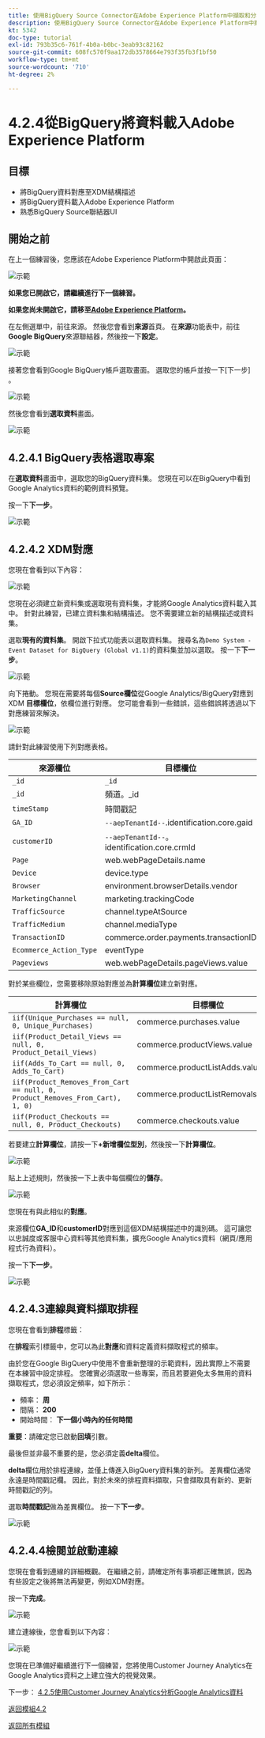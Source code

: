 ```yaml
---
title: 使用BigQuery Source Connector在Adobe Experience Platform中擷取和分析Google Analytics資料 — 將BigQuery中的資料載入Adobe Experience Platform
description: 使用BigQuery Source Connector在Adobe Experience Platform中擷取和分析Google Analytics資料 — 將BigQuery中的資料載入Adobe Experience Platform
kt: 5342
doc-type: tutorial
exl-id: 793b35c6-761f-4b0a-b0bc-3eab93c82162
source-git-commit: 608fc570f9aa172db3578664e793f35fb3f1bf50
workflow-type: tm+mt
source-wordcount: '710'
ht-degree: 2%

---
```


# 4.2.4從BigQuery將資料載入Adobe Experience Platform

## 目標

- 將BigQuery資料對應至XDM結構描述
- 將BigQuery資料載入Adobe Experience Platform
- 熟悉BigQuery Source聯結器UI

## 開始之前

在上一個練習後，您應該在Adobe Experience Platform中開啟此頁面：

![示範](./images/datasets.png)

**如果您已開啟它，請繼續進行下一個練習。**

**如果您尚未開啟它，請移至[Adobe Experience Platform](https://experience.adobe.com/platform/home)。**

在左側選單中，前往來源。 然後您會看到&#x200B;**來源**&#x200B;首頁。 在&#x200B;**來源**&#x200B;功能表中，前往&#x200B;**Google BigQuery**&#x200B;來源聯結器，然後按一下&#x200B;**設定**。

![示範](./images/sourceshome.png)

接著您會看到Google BigQuery帳戶選取畫面。 選取您的帳戶並按一下[下一步] **&#x200B;**。

![示範](./images/0c.png)

然後您會看到&#x200B;**選取資料**&#x200B;畫面。

![示範](./images/datasets.png)

## 4.2.4.1 BigQuery表格選取專案

在&#x200B;**選取資料**&#x200B;畫面中，選取您的BigQuery資料集。 您現在可以在BigQuery中看到Google Analytics資料的範例資料預覽。

按一下&#x200B;**下一步**。

![示範](./images/datasets1.png)

## 4.2.4.2 XDM對應

您現在會看到以下內容：

![示範](./images/xdm4a.png)

您現在必須建立新資料集或選取現有資料集，才能將Google Analytics資料載入其中。 針對此練習，已建立資料集和結構描述。 您不需要建立新的結構描述或資料集。

選取&#x200B;**現有的資料集**。 開啟下拉式功能表以選取資料集。 搜尋名為`Demo System - Event Dataset for BigQuery (Global v1.1)`的資料集並加以選取。 按一下&#x200B;**下一步**。

![示範](./images/xdm6.png)

向下捲動。 您現在需要將每個&#x200B;**Source欄位**&#x200B;從Google Analytics/BigQuery對應到XDM **目標欄位**，依欄位進行對應。 您可能會看到一些錯誤，這些錯誤將透過以下對應練習來解決。

![示範](./images/xdm8.png)

請針對此練習使用下列對應表格。

| 來源欄位 | 目標欄位 |
| ----------------- |-------------| 
| `_id` | `_id` |
| `_id` | 頻道。_id |
| `timeStamp` | 時間戳記 |
| `GA_ID` | ``--aepTenantId--``.identification.core.gaid |
| `customerID` | ``--aepTenantId--``。identification.core.crmId |
| `Page` | web.webPageDetails.name |
| `Device` | device.type |
| `Browser` | environment.browserDetails.vendor |
| `MarketingChannel` | marketing.trackingCode |
| `TrafficSource` | channel.typeAtSource |
| `TrafficMedium` | channel.mediaType |
| `TransactionID` | commerce.order.payments.transactionID |
| `Ecommerce_Action_Type` | eventType |
| `Pageviews` | web.webPageDetails.pageViews.value |


對於某些欄位，您需要移除原始對應並為&#x200B;**計算欄位**&#x200B;建立新對應。

| 計算欄位 | 目標欄位 |
| ----------------- |-------------| 
| `iif(Unique_Purchases == null, 0, Unique_Purchases)` | commerce.purchases.value |
| `iif(Product_Detail_Views == null, 0, Product_Detail_Views)` | commerce.productViews.value |
| `iif(Adds_To_Cart == null, 0, Adds_To_Cart)` | commerce.productListAdds.value |
| `iif(Product_Removes_From_Cart == null, 0, Product_Removes_From_Cart), 1, 0)` | commerce.productListRemovals.value |
| `iif(Product_Checkouts == null, 0, Product_Checkouts)` | commerce.checkouts.value |

若要建立&#x200B;**計算欄位**，請按一下&#x200B;**+新增欄位型別**，然後按一下&#x200B;**計算欄位**。

![示範](./images/xdm8a.png)

貼上上述規則，然後按一下上表中每個欄位的&#x200B;**儲存**。

![示範](./images/xdm8b.png)

您現在有與此相似的&#x200B;**對應**。

來源欄位&#x200B;**GA_ID**&#x200B;和&#x200B;**customerID**&#x200B;對應到這個XDM結構描述中的識別碼。 這可讓您以忠誠度或客服中心資料等其他資料集，擴充Google Analytics資料（網頁/應用程式行為資料）。

按一下&#x200B;**下一步**。

![示範](./images/xdm34.png)

## 4.2.4.3連線與資料擷取排程

您現在會看到&#x200B;**排程**&#x200B;標籤：

在&#x200B;**排程**&#x200B;索引標籤中，您可以為此&#x200B;**對應**&#x200B;和資料定義資料擷取程式的頻率。

由於您在Google BigQuery中使用不會重新整理的示範資料，因此實際上不需要在本練習中設定排程。 您確實必須選取一些專案，而且若要避免太多無用的資料擷取程式，您必須設定頻率，如下所示：

- 頻率： **周**
- 間隔： **200**
- 開始時間： **下一個小時內的任何時間**

**重要**：請確定您已啟動&#x200B;**回填**&#x200B;引數。

最後但並非最不重要的是，您必須定義&#x200B;**delta**&#x200B;欄位。

**delta**&#x200B;欄位用於排程連線，並僅上傳進入BigQuery資料集的新列。 差異欄位通常永遠是時間戳記欄。 因此，對於未來的排程資料擷取，只會擷取具有新的、更新時間戳記的列。

選取&#x200B;**時間戳記**&#x200B;做為差異欄位。
按一下&#x200B;**下一步**。

![示範](./images/ex437.png)

## 4.2.4.4檢閱並啟動連線

您現在會看到連線的詳細概觀。 在繼續之前，請確定所有事項都正確無誤，因為有些設定之後將無法再變更，例如XDM對應。

按一下&#x200B;**完成**。

![示範](./images/xdm46.png)

建立連線後，您會看到以下內容：

![示範](./images/xdm48.png)

您現在已準備好繼續進行下一個練習，您將使用Customer Journey Analytics在Google Analytics資料之上建立強大的視覺效果。

下一步： [4.2.5使用Customer Journey Analytics分析Google Analytics資料](./ex5.md)

[返回模組4.2](./customer-journey-analytics-bigquery-gcp.md)

[返回所有模組](./../../../overview.md)

